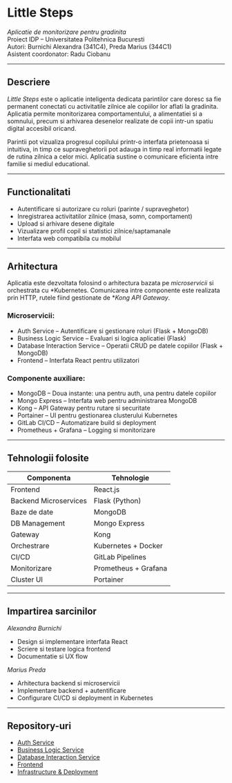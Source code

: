 # Little Steps

*Aplicatie de monitorizare pentru gradinita*  
Proiect IDP – Universitatea Politehnica Bucuresti  
Autori: Burnichi Alexandra (341C4), Preda Marius (344C1)  
Asistent coordonator: Radu Ciobanu

---

## Descriere

*Little Steps* este o aplicatie inteligenta dedicata parintilor care doresc sa fie permanent conectati cu activitatile zilnice ale copiilor lor aflati la gradinita. Aplicatia permite monitorizarea comportamentului, a alimentatiei si a somnului, precum si arhivarea desenelor realizate de copii intr-un spatiu digital accesibil oricand.

Parintii pot vizualiza progresul copilului printr-o interfata prietenoasa si intuitiva, in timp ce supraveghetorii pot adauga in timp real informatii legate de rutina zilnica a celor mici. Aplicatia sustine o comunicare eficienta intre familie si mediul educational.

---

## Functionalitati

- Autentificare si autorizare cu roluri (parinte / supraveghetor)
- Inregistrarea activitatilor zilnice (masa, somn, comportament)
- Upload si arhivare desene digitale
- Vizualizare profil copil si statistici zilnice/saptamanale
- Interfata web compatibila cu mobilul

---

## Arhitectura

Aplicatia este dezvoltata folosind o arhitectura bazata pe *microservicii* si orchestrata cu *Kubernetes. Comunicarea intre componente este realizata prin HTTP, rutele fiind gestionate de **Kong API Gateway*.

### Microservicii:

- Auth Service – Autentificare si gestionare roluri (Flask + MongoDB)
- Business Logic Service – Evaluari si logica aplicatiei (Flask)
- Database Interaction Service – Operatii CRUD pe datele copiilor (Flask + MongoDB)
- Frontend – Interfata React pentru utilizatori

### Componente auxiliare:

- MongoDB – Doua instante: una pentru auth, una pentru datele copiilor
- Mongo Express – Interfata web pentru administrarea MongoDB
- Kong – API Gateway pentru rutare si securitate
- Portainer – UI pentru gestionarea clusterului Kubernetes
- GitLab CI/CD – Automatizare build si deployment
- Prometheus + Grafana – Logging si monitorizare

---

## Tehnologii folosite

| Componenta                 | Tehnologie                |
|---------------------------|---------------------------|
| Frontend                  | React.js                  |
| Backend Microservices     | Flask (Python)            |
| Baze de date              | MongoDB                   |
| DB Management             | Mongo Express             |
| Gateway                   | Kong                      |
| Orchestrare               | Kubernetes + Docker       |
| CI/CD                     | GitLab Pipelines          |
| Monitorizare              | Prometheus + Grafana      |
| Cluster UI                | Portainer                 |

---

## Impartirea sarcinilor

*Alexandra Burnichi*
- Design si implementare interfata React
- Scriere si testare logica frontend
- Documentatie si UX flow

*Marius Preda*
- Arhitectura backend si microservicii
- Implementare backend + autentificare
- Configurare CI/CD si deployment in Kubernetes

---

## Repository-uri

- [Auth Service](https://github.com/littlesteps-org/auth-service)
- [Business Logic Service](https://github.com/littlesteps-org/business-logic-service)
- [Database Interaction Service](https://github.com/littlesteps-org/db-interaction-service)
- [Frontend](https://github.com/littlesteps-org/frontend)
- [Infrastructure & Deployment](https://github.com/littlesteps-org/infrastructure)

